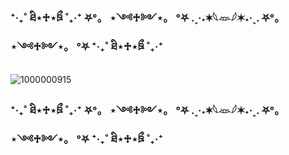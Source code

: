 ### ⁺‧₊˚ ཐི⋆♱⋆ཋྀ ˚₊‧⁺ ⛧°。 ⋆༺♱༻⋆。 °⛧ .˳·˖✶𓆩𓁺𓆪✶˖·˳. ⛧°。 ⋆༺♱༻⋆。 °⛧ ⁺‧₊˚ ཐི⋆♱⋆ཋྀ ˚₊‧⁺

![1000000915](https://github.com/ennuivoid/ennuivoid/assets/171761163/2fa2c7a9-55e1-4143-b2d5-3dfe94925ad6)

### ⁺‧₊˚ ཐི⋆♱⋆ཋྀ ˚₊‧⁺ ⛧°。 ⋆༺♱༻⋆。 °⛧ .˳·˖✶𓆩𓁺𓆪✶˖·˳. ⛧°。 ⋆༺♱༻⋆。 °⛧ ⁺‧₊˚ ཐི⋆♱⋆ཋྀ ˚₊‧⁺
<!--
**ennuivoid/ennuivoid** is a ✨ _special_ ✨ repository because its `README.md` (this file) appears on your GitHub profile.

Here are some ideas to get you started:

- 🔭 I’m currently working on ...
- 🌱 I’m currently learning ...
- 👯 I’m looking to collaborate on ...
- 🤔 I’m looking for help with ...
- 💬 Ask me about ...
- 📫 How to reach me: ...
- 😄 Pronouns: ...
- ⚡ Fun fact: ...
-->
